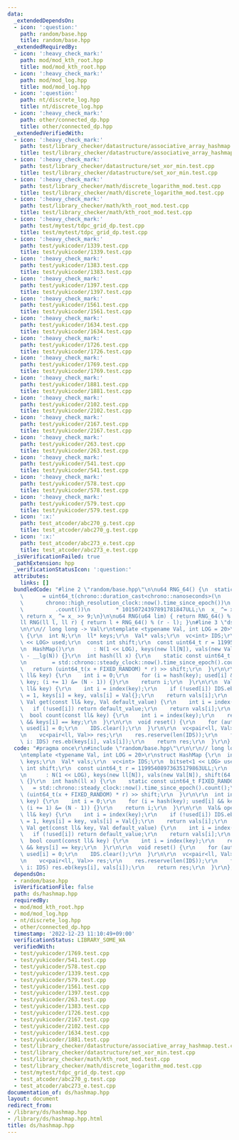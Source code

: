 ```yaml
---
data:
  _extendedDependsOn:
  - icon: ':question:'
    path: random/base.hpp
    title: random/base.hpp
  _extendedRequiredBy:
  - icon: ':heavy_check_mark:'
    path: mod/mod_kth_root.hpp
    title: mod/mod_kth_root.hpp
  - icon: ':heavy_check_mark:'
    path: mod/mod_log.hpp
    title: mod/mod_log.hpp
  - icon: ':question:'
    path: nt/discrete_log.hpp
    title: nt/discrete_log.hpp
  - icon: ':heavy_check_mark:'
    path: other/connected_dp.hpp
    title: other/connected_dp.hpp
  _extendedVerifiedWith:
  - icon: ':heavy_check_mark:'
    path: test/library_checker/datastructure/associative_array_hashmap.test.cpp
    title: test/library_checker/datastructure/associative_array_hashmap.test.cpp
  - icon: ':heavy_check_mark:'
    path: test/library_checker/datastructure/set_xor_min.test.cpp
    title: test/library_checker/datastructure/set_xor_min.test.cpp
  - icon: ':heavy_check_mark:'
    path: test/library_checker/math/discrete_logarithm_mod.test.cpp
    title: test/library_checker/math/discrete_logarithm_mod.test.cpp
  - icon: ':heavy_check_mark:'
    path: test/library_checker/math/kth_root_mod.test.cpp
    title: test/library_checker/math/kth_root_mod.test.cpp
  - icon: ':heavy_check_mark:'
    path: test/mytest/tdpc_grid_dp.test.cpp
    title: test/mytest/tdpc_grid_dp.test.cpp
  - icon: ':heavy_check_mark:'
    path: test/yukicoder/1339.test.cpp
    title: test/yukicoder/1339.test.cpp
  - icon: ':heavy_check_mark:'
    path: test/yukicoder/1383.test.cpp
    title: test/yukicoder/1383.test.cpp
  - icon: ':heavy_check_mark:'
    path: test/yukicoder/1397.test.cpp
    title: test/yukicoder/1397.test.cpp
  - icon: ':heavy_check_mark:'
    path: test/yukicoder/1561.test.cpp
    title: test/yukicoder/1561.test.cpp
  - icon: ':heavy_check_mark:'
    path: test/yukicoder/1634.test.cpp
    title: test/yukicoder/1634.test.cpp
  - icon: ':heavy_check_mark:'
    path: test/yukicoder/1726.test.cpp
    title: test/yukicoder/1726.test.cpp
  - icon: ':heavy_check_mark:'
    path: test/yukicoder/1769.test.cpp
    title: test/yukicoder/1769.test.cpp
  - icon: ':heavy_check_mark:'
    path: test/yukicoder/1881.test.cpp
    title: test/yukicoder/1881.test.cpp
  - icon: ':heavy_check_mark:'
    path: test/yukicoder/2102.test.cpp
    title: test/yukicoder/2102.test.cpp
  - icon: ':heavy_check_mark:'
    path: test/yukicoder/2167.test.cpp
    title: test/yukicoder/2167.test.cpp
  - icon: ':heavy_check_mark:'
    path: test/yukicoder/263.test.cpp
    title: test/yukicoder/263.test.cpp
  - icon: ':heavy_check_mark:'
    path: test/yukicoder/541.test.cpp
    title: test/yukicoder/541.test.cpp
  - icon: ':heavy_check_mark:'
    path: test/yukicoder/578.test.cpp
    title: test/yukicoder/578.test.cpp
  - icon: ':heavy_check_mark:'
    path: test/yukicoder/579.test.cpp
    title: test/yukicoder/579.test.cpp
  - icon: ':x:'
    path: test_atcoder/abc270_g.test.cpp
    title: test_atcoder/abc270_g.test.cpp
  - icon: ':x:'
    path: test_atcoder/abc273_e.test.cpp
    title: test_atcoder/abc273_e.test.cpp
  _isVerificationFailed: true
  _pathExtension: hpp
  _verificationStatusIcon: ':question:'
  attributes:
    links: []
  bundledCode: "#line 2 \"random/base.hpp\"\n\nu64 RNG_64() {\n  static uint64_t x_\n\
    \      = uint64_t(chrono::duration_cast<chrono::nanoseconds>(\n              \
    \       chrono::high_resolution_clock::now().time_since_epoch())\n           \
    \          .count())\n        * 10150724397891781847ULL;\n  x_ ^= x_ << 7;\n \
    \ return x_ ^= x_ >> 9;\n}\n\nu64 RNG(u64 lim) { return RNG_64() % lim; }\n\n\
    ll RNG(ll l, ll r) { return l + RNG_64() % (r - l); }\n#line 3 \"ds/hashmap.hpp\"\
    \n\r\n// long long -> Val\r\ntemplate <typename Val, int LOG = 20>\r\nstruct HashMap\
    \ {\r\n  int N;\r\n  ll* keys;\r\n  Val* vals;\r\n  vc<int> IDS;\r\n  bitset<1\
    \ << LOG> used;\r\n  const int shift;\r\n  const uint64_t r = 11995408973635179863ULL;\r\
    \n  HashMap()\r\n      : N(1 << LOG), keys(new ll[N]), vals(new Val[N]), shift(64\
    \ - __lg(N)) {}\r\n  int hash(ll x) {\r\n    static const uint64_t FIXED_RANDOM\r\
    \n        = std::chrono::steady_clock::now().time_since_epoch().count();\r\n \
    \   return (uint64_t(x + FIXED_RANDOM) * r) >> shift;\r\n  }\r\n\r\n  int index(const\
    \ ll& key) {\r\n    int i = 0;\r\n    for (i = hash(key); used[i] && keys[i] !=\
    \ key; (i += 1) &= (N - 1)) {}\r\n    return i;\r\n  }\r\n\r\n  Val& operator[](const\
    \ ll& key) {\r\n    int i = index(key);\r\n    if (!used[i]) IDS.eb(i), used[i]\
    \ = 1, keys[i] = key, vals[i] = Val{};\r\n    return vals[i];\r\n  }\r\n\r\n \
    \ Val get(const ll& key, Val default_value) {\r\n    int i = index(key);\r\n \
    \   if (!used[i]) return default_value;\r\n    return vals[i];\r\n  }\r\n\r\n\
    \  bool count(const ll& key) {\r\n    int i = index(key);\r\n    return used[i]\
    \ && keys[i] == key;\r\n  }\r\n\r\n  void reset() {\r\n    for (auto&& i: IDS)\
    \ used[i] = 0;\r\n    IDS.clear();\r\n  }\r\n\r\n  vc<pair<ll, Val>> items() {\r\
    \n    vc<pair<ll, Val>> res;\r\n    res.reserve(len(IDS));\r\n    for (auto&&\
    \ i: IDS) res.eb(keys[i], vals[i]);\r\n    return res;\r\n  }\r\n};\r\n"
  code: "#pragma once\r\n#include \"random/base.hpp\"\r\n\r\n// long long -> Val\r\
    \ntemplate <typename Val, int LOG = 20>\r\nstruct HashMap {\r\n  int N;\r\n  ll*\
    \ keys;\r\n  Val* vals;\r\n  vc<int> IDS;\r\n  bitset<1 << LOG> used;\r\n  const\
    \ int shift;\r\n  const uint64_t r = 11995408973635179863ULL;\r\n  HashMap()\r\
    \n      : N(1 << LOG), keys(new ll[N]), vals(new Val[N]), shift(64 - __lg(N))\
    \ {}\r\n  int hash(ll x) {\r\n    static const uint64_t FIXED_RANDOM\r\n     \
    \   = std::chrono::steady_clock::now().time_since_epoch().count();\r\n    return\
    \ (uint64_t(x + FIXED_RANDOM) * r) >> shift;\r\n  }\r\n\r\n  int index(const ll&\
    \ key) {\r\n    int i = 0;\r\n    for (i = hash(key); used[i] && keys[i] != key;\
    \ (i += 1) &= (N - 1)) {}\r\n    return i;\r\n  }\r\n\r\n  Val& operator[](const\
    \ ll& key) {\r\n    int i = index(key);\r\n    if (!used[i]) IDS.eb(i), used[i]\
    \ = 1, keys[i] = key, vals[i] = Val{};\r\n    return vals[i];\r\n  }\r\n\r\n \
    \ Val get(const ll& key, Val default_value) {\r\n    int i = index(key);\r\n \
    \   if (!used[i]) return default_value;\r\n    return vals[i];\r\n  }\r\n\r\n\
    \  bool count(const ll& key) {\r\n    int i = index(key);\r\n    return used[i]\
    \ && keys[i] == key;\r\n  }\r\n\r\n  void reset() {\r\n    for (auto&& i: IDS)\
    \ used[i] = 0;\r\n    IDS.clear();\r\n  }\r\n\r\n  vc<pair<ll, Val>> items() {\r\
    \n    vc<pair<ll, Val>> res;\r\n    res.reserve(len(IDS));\r\n    for (auto&&\
    \ i: IDS) res.eb(keys[i], vals[i]);\r\n    return res;\r\n  }\r\n};\r\n"
  dependsOn:
  - random/base.hpp
  isVerificationFile: false
  path: ds/hashmap.hpp
  requiredBy:
  - mod/mod_kth_root.hpp
  - mod/mod_log.hpp
  - nt/discrete_log.hpp
  - other/connected_dp.hpp
  timestamp: '2022-12-23 11:10:49+09:00'
  verificationStatus: LIBRARY_SOME_WA
  verifiedWith:
  - test/yukicoder/1769.test.cpp
  - test/yukicoder/541.test.cpp
  - test/yukicoder/578.test.cpp
  - test/yukicoder/1339.test.cpp
  - test/yukicoder/579.test.cpp
  - test/yukicoder/1561.test.cpp
  - test/yukicoder/1397.test.cpp
  - test/yukicoder/263.test.cpp
  - test/yukicoder/1383.test.cpp
  - test/yukicoder/1726.test.cpp
  - test/yukicoder/2167.test.cpp
  - test/yukicoder/2102.test.cpp
  - test/yukicoder/1634.test.cpp
  - test/yukicoder/1881.test.cpp
  - test/library_checker/datastructure/associative_array_hashmap.test.cpp
  - test/library_checker/datastructure/set_xor_min.test.cpp
  - test/library_checker/math/kth_root_mod.test.cpp
  - test/library_checker/math/discrete_logarithm_mod.test.cpp
  - test/mytest/tdpc_grid_dp.test.cpp
  - test_atcoder/abc270_g.test.cpp
  - test_atcoder/abc273_e.test.cpp
documentation_of: ds/hashmap.hpp
layout: document
redirect_from:
- /library/ds/hashmap.hpp
- /library/ds/hashmap.hpp.html
title: ds/hashmap.hpp
---
```


